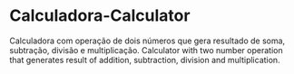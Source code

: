 # Calculadora-Calculator
Calculadora com operação de dois números que gera resultado de soma, subtração, divisão e multiplicação.
Calculator with two number operation that generates result of addition, subtraction, division and multiplication.
